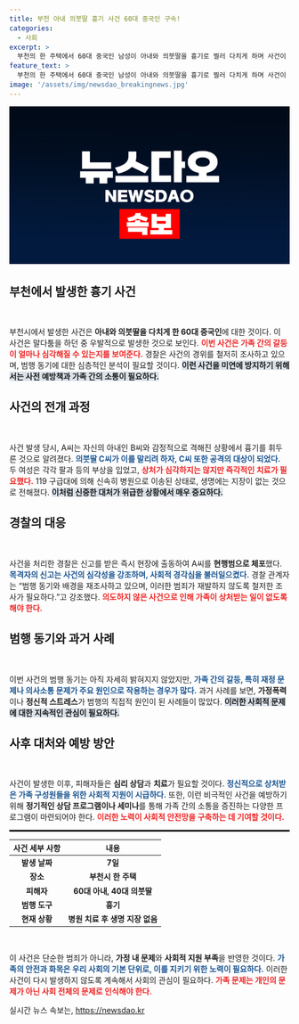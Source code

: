 ```yaml
---
title: 부천 아내 의붓딸 흉기 사건 60대 중국인 구속!
categories:
  - 사회
excerpt: >
  부천의 한 주택에서 60대 중국인 남성이 아내와 의붓딸을 흉기로 찔러 다치게 하며 사건이 발생했습니다. 경찰은 현행범으로 체포한 A씨의 범행 동기를 조사 중이며, 두 여성은 생명에 지장은 없는 상태입니다.
feature_text: >
  부천의 한 주택에서 60대 중국인 남성이 아내와 의붓딸을 흉기로 찔러 다치게 하며 사건이 발생했습니다. 경찰은 현행범으로 체포한 A씨의 범행 동기를 조사 중이며, 두 여성은 생명에 지장은 없는 상태입니다.
image: '/assets/img/newsdao_breakingnews.jpg'
---
```


<p><img src="/assets/img/newsdao_breakingnews.jpg" alt="bookingtag 속보" /></p>

<h2 data-ke-size="size26">부천에서 발생한 흉기 사건</h2>

<p data-ke-size="size16">&nbsp;</p>

<p>부천시에서 발생한 사건은 <strong>아내와 의붓딸을 다치게 한 60대 중국인</strong>에 대한 것이다. 이 사건은 말다툼을 하던 중 우발적으로 발생한 것으로 보인다. <b><span style="color: #ee2323;">이번 사건은 가족 간의 갈등이 얼마나 심각해질 수 있는지를 보여준다.</span></b>  경찰은 사건의 경위를 철저히 조사하고 있으며, 범행 동기에 대한 심층적인 분석이 필요할 것이다. <b><span style="background-color: #21538527;">이런 사건을 미연에 방지하기 위해서는 사전 예방책과 가족 간의 소통이 필요하다.</span></b></p>

<h2 data-ke-size="size26">사건의 전개 과정</h2>

<p data-ke-size="size16">&nbsp;</p>

<p>사건 발생 당시, A씨는 자신의 아내인 B씨와 감정적으로 격해진 상황에서 흉기를 휘두른 것으로 알려졌다. <b><span style="color: #1a5490;">의붓딸 C씨가 이를 말리려 하자, C씨 또한 공격의 대상이 되었다.</span></b> 두 여성은 각각 팔과 등의 부상을 입었고, <b><span style="color: #ee2323;">상처가 심각하지는 않지만 즉각적인 치료가 필요했다.</span></b> 119 구급대에 의해 신속히 병원으로 이송된 상태로, 생명에는 지장이 없는 것으로 전해졌다. <b><span style="background-color: #21538527;">이처럼 신중한 대처가 위급한 상황에서 매우 중요하다.</span></b></p>

<h2 data-ke-size="size26">경찰의 대응</h2>

<p data-ke-size="size16">&nbsp;</p>

<p>사건을 처리한 경찰은 신고를 받은 즉시 현장에 출동하여 A씨를 <strong>현행범으로 체포</strong>했다. <b><span style="color: #1a5490;">목격자의 신고는 사건의 심각성을 강조하며, 사회적 경각심을 불러일으켰다.</span></b> 경찰 관계자는 “범행 동기와 배경을 재조사하고 있으며, 이러한 범죄가 재발하지 않도록 철저한 조사가 필요하다.”고 강조했다. <b><span style="color: #ee2323;">의도하지 않은 사건으로 인해 가족이 상처받는 일이 없도록 해야 한다.</span></b></p>

<h2 data-ke-size="size26">범행 동기와 과거 사례</h2>

<p data-ke-size="size16">&nbsp;</p>

<p>이번 사건의 범행 동기는 아직 자세히 밝혀지지 않았지만, <b><span style="color: #1a5490;">가족 간의 갈등, 특히 재정 문제나 의사소통 문제가 주요 원인으로 작용하는 경우가 많다.</span></b> 과거 사례를 보면, <strong>가정폭력</strong>이나 <strong>정신적 스트레스</strong>가 범행의 직접적 원인이 된 사례들이 많았다. <b><span style="background-color: #21538527;">이러한 사회적 문제에 대한 지속적인 관심이 필요하다.</span></b></p>

<h2 data-ke-size="size26">사후 대처와 예방 방안</h2>

<p data-ke-size="size16">&nbsp;</p>

<p>사건이 발생한 이후, 피해자들은 <strong>심리 상담</strong>과 <strong>치료</strong>가 필요할 것이다. <b><span style="color: #1a5490;">정신적으로 상처받은 가족 구성원들을 위한 사회적 지원이 시급하다.</span></b> 또한, 이런 비극적인 사건을 예방하기 위해 <strong>정기적인 상담 프로그램이나 세미나</strong>를 통해 가족 간의 소통을 증진하는 다양한 프로그램이 마련되어야 한다. <b><span style="color: #ee2323;">이러한 노력이 사회적 안전망을 구축하는 데 기여할 것이다.</span></b></p>

<hr style="border: 1px solid #000000;">

<table style="width: 100%;">
  <thead>
    <tr>
      <th style="text-align: center;">사건 세부 사항</th>
      <th style="text-align: center;">내용</th>
    </tr>
  </thead>
  <tbody>
    <tr>
      <td style="text-align: center; height: 17px;"><b>발생 날짜</b></td>
      <td style="text-align: center; height: 17px;"><b>7일</b></td>
    </tr>
    <tr>
      <td style="text-align: center; height: 17px;"><b>장소</b></td>
      <td style="text-align: center; height: 17px;"><b>부천시 한 주택</b></td>
    </tr>
    <tr>
      <td style="text-align: center; height: 17px;"><b>피해자</b></td>
      <td style="text-align: center; height: 17px;"><b>60대 아내, 40대 의붓딸</b></td>
    </tr>
    <tr>
      <td style="text-align: center; height: 17px;"><b>범행 도구</b></td>
      <td style="text-align: center; height: 17px;"><b>흉기</b></td>
    </tr>
    <tr>
      <td style="text-align: center; height: 17px;"><b>현재 상황</b></td>
      <td style="text-align: center; height: 17px;"><b>병원 치료 후 생명 지장 없음</b></td>
    </tr>
  </tbody>
</table>

<p data-ke-size="size16">&nbsp;</p>

<p>이 사건은 단순한 범죄가 아니라, <strong>가정 내 문제</strong>와 <strong>사회적 지원 부족</strong>을 반영한 것이다. <b><span style="color: #1a5490;">가족의 안전과 화목은 우리 사회의 기본 단위로, 이를 지키기 위한 노력이 필요하다.</span></b> 이러한 사건이 다시 발생하지 않도록 계속해서 사회의 관심이 필요하다. <b><span style="color: #ee2323;">가족 문제는 개인의 문제가 아닌 사회 전체의 문제로 인식해야 한다.</span></b></p>
실시간 뉴스 속보는, <a href="https://newsdao.kr" rel="dofollow">https://newsdao.kr</a>


